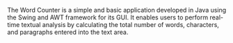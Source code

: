 The Word Counter is a simple and basic application developed in Java using the Swing and AWT framework for its GUI. It enables users to perform real-time textual analysis by calculating the total number of words, characters, and paragraphs entered into the text area.
